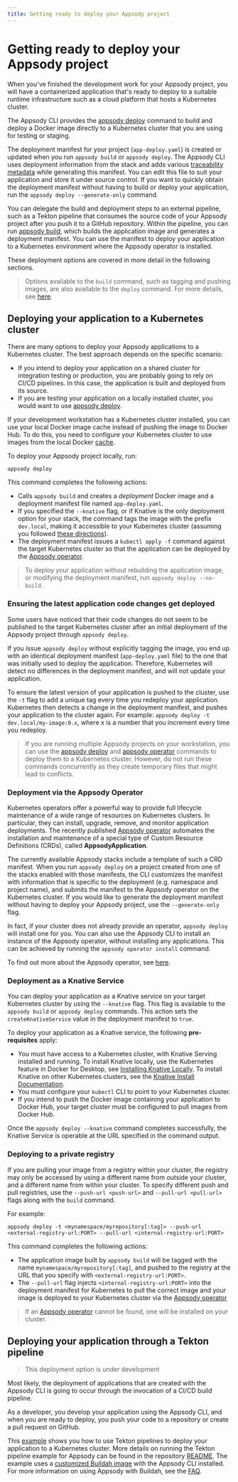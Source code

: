 ```yaml
---
title: Getting ready to deploy your Appsody project
---
```


# Getting ready to deploy your Appsody project
When you've finished the development work for your Appsody project, you will have a containerized application that's ready to deploy to a suitable runtime infrastructure such as a cloud platform that hosts a Kubernetes cluster.

The Appsody CLI provides the [appsody deploy](/docs/cli-commands/#appsody-deploy) command to build and deploy a Docker image directly to a Kubernetes cluster that you are using for testing or staging.

The deployment manifest for your project (`app-deploy.yaml`) is created or updated when you run `appsody build` or `appsody deploy`. The Appsody CLI uses deployment information from the stack and adds various [traceability metadata](/docs/reference/metadata) while generating this manifest.  You can edit this file to suit your application and store it under source control. If you want to quickly obtain the deployment manifest without having to build or deploy your application, run the `appsody deploy --generate-only` command.

You can delegate the build and deployment steps to an external pipeline, such as a Tekton pipeline that consumes the source code of your Appsody project after you push it to a GitHub repository. Within the pipeline, you can run [appsody build](/docs/using-appsody/building), which builds the application image and generates a deployment manifest. You can use the manifest to deploy your application to a Kubernetes environment where the Appsody operator is installed.

These deployment options are covered in more detail in the following sections.
> Options available to the `build` command, such as tagging and pushing images, are also available to the `deploy` command. For more details, see [here](/docs/using-appsody/building/#tagging-your-application-image).

## Deploying your application to a Kubernetes cluster
There are many options to deploy your Appsody applications to a Kubernetes cluster. The best approach depends on the specific scenario:
- If you intend to deploy your application on a shared cluster for integration testing or production, you are probably going to rely on CI/CD pipelines. In this case, the application is built and deployed from its source.
- If you are testing your application on a locally installed cluster, you would want to use [appsody deploy](/docs/cli-commands/#appsody-deploy).

If your development workstation has a Kubernetes cluster installed, you can use your local Docker image cache instead of pushing the image to Docker Hub. To do this, you need to configure your Kubernetes cluster to use images from the local Docker [cache](https://kubernetes.io/docs/concepts/containers/images/#pre-pulled-images).

To deploy your Appsody project locally, run:
```
appsody deploy
```
This command completes the following actions:

- Calls `appsody build` and creates a *deployment* Docker image and a deployment manifest file named `app-deploy.yaml`.
- If you specified the `--knative` flag, or if Knative is the only deployment option for your stack, the command tags the image with the prefix `dev.local`, making it accessible to your Kubernetes cluster (assuming you followed [these directions](/docs/using-appsody/installing-knative-locally)).
- The deployment manifest issues a `kubectl apply -f` command against the target Kubernetes cluster so that the application can be deployed by the [Appsody operator](https://operatorhub.io/operator/appsody-operator).

> To deploy your application without rebuilding the application image, or modifying the deployment manifest, run `appsody deploy --no-build`.

### Ensuring the latest application code changes get deployed
Some users have noticed that their code changes do not seem to be published to the target Kubernetes cluster after an initial deployment of the Appsody project through `appsody deploy`.

If you issue `appsody deploy` without explicitly tagging the image, you end up with an identical deployment manifest (`app-deploy.yaml` file) to the one that was initially used to deploy the application. Therefore, Kubernetes will detect no differences in the deployment manifest, and will not update your application.

To ensure the latest version of your application is pushed to the cluster, use the `-t` flag to add a unique tag every time you redeploy your application. Kubernetes then detects a change in the deployment manifest, and pushes your application to the cluster again. For example: `appsody deploy -t dev.local/my-image:0.x`, where x is a number that you increment every time you redeploy.

> If you are running multiple Appsody projects on your workstation, you can use the [appsody deploy](/docs/cli-commands/#appsody-deploy) and [appsody operator](/docs/cli-commands/#appsody-operator) commands to deploy them to a Kubernetes cluster. However, do not run these commands concurrently as they create temporary files that might lead to conflicts.

### Deployment via the Appsody Operator
Kubernetes operators offer a powerful way to provide full lifecycle maintenance of a wide range of resources on Kubernetes clusters. In particular, they can install, upgrade, remove, and monitor application deployments. The recently published [Appsody operator](https://operatorhub.io/operator/appsody-operator) automates the installation and maintenance of a special type of Custom Resource Definitions (CRDs), called **AppsodyApplication**.

The currently available Appsody stacks include a template of such a CRD manifest. When you run `appsody deploy` on a project created from one of the stacks enabled with those manifests, the CLI customizes the manifest with information that is specific to the deployment (e.g. namespace and project name), and submits the manifest to the Appsody operator on the Kubernetes cluster. If you would like to generate the deployment manifest without having to deploy your Appsody project, use the `--generate-only` flag.

In fact, if your cluster does not already provide an operator, `appsody deploy` will install one for you. You can also use the Appsody CLI to install an instance of the Appsody operator, without installing any applications. This can be achieved by running the `appsody operator install` command.

To find out more about the Appsody operator, see [here](/docs/reference/appsody-operator).

### Deployment as a Knative Service

You can deploy your application as a Knative service on your target Kubernetes cluster by using the `--knative` flag. This flag is available to the `appsody build` or `appsody deploy` commands. This action sets the `createKnativeService` value in the deployment manifest to `true`.

To deploy your application as a Knative service, the following **pre-requisites** apply:

- You must have access to a Kubernetes cluster, with Knative Serving installed and running. To install Knative locally, use the Kubernetes feature in Docker for Desktop, see [Installing Knative Locally](/docs/faq#10-how-do-i-set-up-knative-serving-for-local-kubernetes-development). To install Knative on other Kubernetes clusters, see the [Knative Install Documentation](https://knative.dev/docs/install/).
- You must configure your `kubectl` CLI to point to your Kubernetes cluster.
- If you intend to push the Docker image containing your application to Docker Hub, your target cluster must be configured to pull images from Docker Hub.

Once the `appsody deploy --knative` command completes successfully, the Knative Service is operable at the URL specified in the command output.

### Deploying to a private registry

If you are pulling your image from a registry within your cluster, the registry may only be accessed by using a different name from outside your cluster, and a different name from within your cluster. To specify different push and pull registries, use the `--push-url <push-url>` and `--pull-url <pull-url>` flags along with the `build` command.

For example:
```
appsody deploy -t <mynamespace/myrepository[:tag]> --push-url <external-registry-url:PORT> --pull-url <internal-registry-url:PORT>
```

This command completes the following actions:
- The application image built by `appsody build` will be tagged with the name `mynamespace/myrepository[:tag]`, and pushed to the registry at the URL that you specify with `<external-registry-url:PORT>`. 
- The `--pull-url` flag injects `<internal-registry-url:PORT>` into the deployment manifest for Kubernetes to pull the correct image and your image is deployed to your Kubernetes cluster via the [Appsody operator](/docs/reference/appsody-operator)

> If an [Appsody operator](/docs/reference/appsody-operator) cannot be found, one will be installed on your cluster.

## Deploying your application through a Tekton pipeline

> This deployment option is under development

Most likely, the deployment of applications that are created with the Appsody CLI is going to occur through the invocation of a CI/CD build pipeline.

As a developer, you develop your application using the Appsody CLI, and when you are ready to deploy, you push your code to a repository or create a pull request on GitHub.

This [example](https://github.com/appsody/tekton-example) shows you how to use Tekton pipelines to deploy your application to a Kubernetes cluster. More details on running the Tekton pipeline example for Appsody can be found in the repository [README](https://github.com/appsody/tekton-example/blob/master/README.md). The example uses a [customized Buildah image](https://github.com/appsody/appsody-buildah) with the Appsody CLI installed. For more information on using Appsody with Buildah, see the [FAQ](/docs/faq#9-can-i-use-appsody-without-docker).
